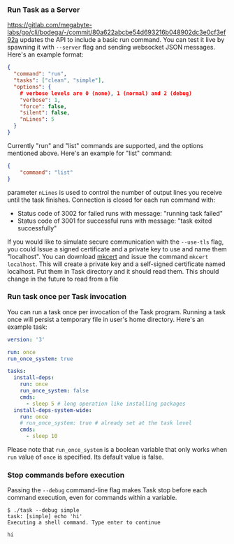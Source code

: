 ### Run Task as a Server
https://gitlab.com/megabyte-labs/go/cli/bodega/-/commit/80a622abcbe54d693216b048902dc3e0cf3ef92a updates the API to include a basic run command. You can test it live by spawning it with `--server` flag and sending websocket JSON messages. Here's an example format:
```json
{
  "command": "run",
  "tasks": ["clean", "simple"],
  "options": {
    # verbose levels are 0 (none), 1 (normal) and 2 (debug)
    "verbose": 1,
    "force": false,
    "silent": false,
    "nLines": 5
  }
}
```
Currently "run" and "list" commands are supported, and the options mentioned above. Here's an example for "list" command:
```json
{
    "command": "list"
}
```

parameter `nLines` is used to control the number of output lines you receive until the task finishes. Connection is closed for each run command with:

* Status code of 3002 for failed runs with message: "running task failed"
* Status code of 3001 for successful runs with message: "task exited successfully"

If you would like to simulate secure communication with the `--use-tls` flag, you could Issue a signed certificate and a private key to use and name them "localhost". You can download [mkcert](https://github.com/FiloSottile/mkcert) and issue the command `mkcert localhost`. This will create a private key and a self-signed certificate named localhost. Put them in Task directory and it should read them. This should change in the future to read from a file

### Run task once per Task invocation
You can run a task once per invocation of the Task program. Running a task once will persist a temporary file in user's home directory. Here's an example task:

```yaml
version: '3'

run: once
run_once_system: true

tasks:
  install-deps:
    run: once
    run_once_system: false
    cmds:
      - sleep 5 # long operation like installing packages
  install-deps-system-wide:
    run: once
    # run_once_system: true # already set at the task level
    cmds:
      - sleep 10
```

Please note that `run_once_system` is a boolean variable that only works when `run` value of `once` is specified. Its default value is false.

### Stop commands before execution
Passing the `--debug` command-line flag makes Task stop before each command execution, even for commands within a variable.

```
$ ./task --debug simple
task: [simple] echo 'hi'
Executing a shell command. Type enter to continue

hi

```
